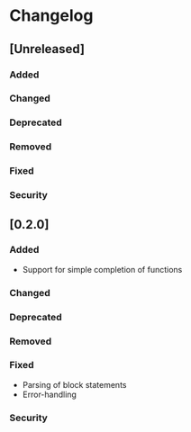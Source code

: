 # Changelog

## [Unreleased]
### Added

### Changed

### Deprecated

### Removed

### Fixed

### Security
## [0.2.0]
### Added
- Support for simple completion of functions

### Changed

### Deprecated

### Removed

### Fixed
- Parsing of block statements
- Error-handling

### Security
